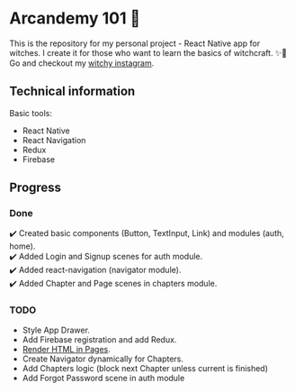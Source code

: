 # Arcandemy 101 🧙
This is the repository for my personal project - React Native app for witches. I create it for those who want to
learn the basics of witchcraft. ✨🔮 Go and checkout my [witchy instagram](https://www.instagram.com/arcandemy/).

## Technical information
Basic tools:
* React Native
* React Navigation
* Redux
* Firebase

## Progress
### Done
✔️ Created basic components (Button, TextInput, Link) and modules (auth, home). <br />
✔️ Added Login and Signup scenes for auth module. <br />
✔️ Added react-navigation (navigator module). <br />
✔️ Added Chapter and Page scenes in chapters module. <br />

### TODO
* Style App Drawer.
* Add Firebase registration and add Redux.
* [Render HTML in Pages](https://stackoverflow.com/questions/29334984/render-html-in-react-native).
* Create Navigator dynamically for Chapters.
* Add Chapters logic (block next Chapter unless current is finished)
* Add Forgot Password scene in auth module
